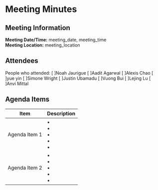 # Meeting Minutes
## Meeting Information
**Meeting Date/Time:** meeting_date, meeting_time   
**Meeting Location:** meeting_location  

## Attendees
People who attended:
[ ]Noah Jaurigue
[ ]Aadit Agarwal
[ ]Alexis Chao
[ ]yue yin
[ ]Simone Wright
[ ]Justin Ubamadu
[ ]Vuong Bui
[ ]Lejing Lu
[ ]Anvi Mittal

## Agenda Items

Item | Description
---- | ----
Agenda Item 1 | • <br>• <br>• <br>• <br>• 
Agenda Item 2 | • <br>• <br>• <br>• <br>• 
